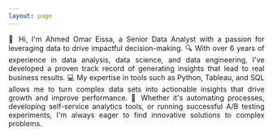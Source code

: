 ```yaml
---
layout: page
---
```




<div style="text-align: justify">
👋 Hi, I'm Ahmed Omar Eissa, a Senior Data Analyst with a passion for leveraging data to drive impactful decision-making. 🔍 With over 6 years of experience in data analysis, data science, and data engineering, I've developed a proven track record of generating insights that lead to real business results. 💻 My expertise in tools such as Python, Tableau, and SQL allows me to turn complex data sets into actionable insights that drive growth and improve performance. 🚀 Whether it's automating processes, developing self-service analytics tools, or running successful A/B testing experiments, I'm always eager to find innovative solutions to complex problems.



</div>

<p></p>


<div style="text-align: justify">
<!-- My current role is involving a very broad range of tasks, starting from data engineering to build easy-to-use data tables, followed by building centralized dashboards for hundreds of consumers and building centralized self-service tools to automate insight generation and reduce data requests. Being a partner with the business and a member of the Strategy & Planning team, I’m also helping to steer the business by addressing the pain-points and helping find the solution. -->
</div>

<p></p>


<div style="text-align: justify">
<!-- On personal level, I like reading specially in mathematics and logic, recently I started writing some blog posts to share data science knowledge in Arabic. -->
</div>



